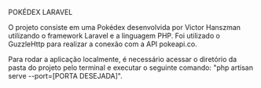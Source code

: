 POKÉDEX LARAVEL

O projeto consiste em uma Pokédex desenvolvida por Victor Hanszman utilizando o framework Laravel e a linguagem PHP. Foi utilizado o GuzzleHttp para realizar a conexão com a API pokeapi.co.

Para rodar a aplicação localmente, é necessário acessar o diretório da pasta do projeto pelo terminal e executar o seguinte comando: 
"php artisan serve --port=[PORTA DESEJADA]".